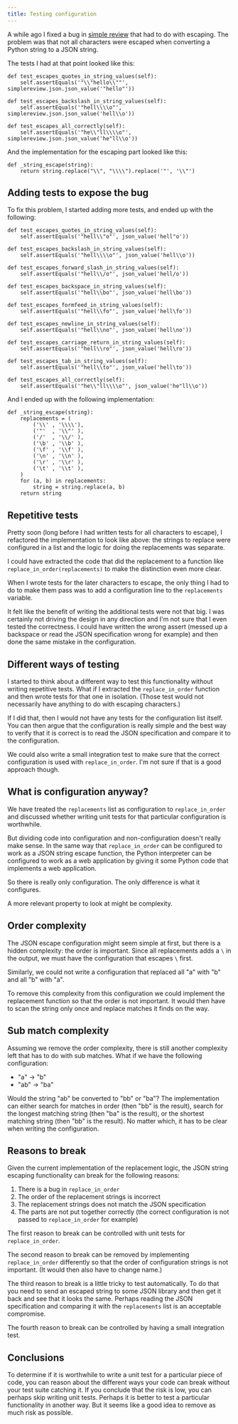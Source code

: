 ```yaml
---
title: Testing configuration
---
```

A while ago I fixed a bug in [simple
review](https://github.com/rickardlindberg/simple-review) that had to do
with escaping. The problem was that not all characters were escaped when
converting a Python string to a JSON string.

The tests I had at that point looked like this:

``` {.python}
def test_escapes_quotes_in_string_values(self):
    self.assertEquals('"\\"hello\\""', simplereview.json.json_value('"hello"'))

def test_escapes_backslash_in_string_values(self):
    self.assertEquals('"hell\\\\o"', simplereview.json.json_value('hell\\o'))

def test_escapes_all_correctly(self):
    self.assertEquals('"he\\"ll\\\\o"', simplereview.json.json_value('he"ll\\o'))
```

And the implementation for the escaping part looked like this:

``` {.python}
def _string_escape(string):
    return string.replace("\\", "\\\\").replace('"', '\\"')
```

Adding tests to expose the bug
------------------------------

To fix this problem, I started adding more tests, and ended up with the
following:

``` {.python}
def test_escapes_quotes_in_string_values(self):
    self.assertEquals('"hell\\"o"', json_value('hell"o'))

def test_escapes_backslash_in_string_values(self):
    self.assertEquals('"hell\\\\o"', json_value('hell\\o'))

def test_escapes_forward_slash_in_string_values(self):
    self.assertEquals('"hell\\/o"', json_value('hell/o'))

def test_escapes_backspace_in_string_values(self):
    self.assertEquals('"hell\\bo"', json_value('hell\bo'))

def test_escapes_formfeed_in_string_values(self):
    self.assertEquals('"hell\\fo"', json_value('hell\fo'))

def test_escapes_newline_in_string_values(self):
    self.assertEquals('"hell\\no"', json_value('hell\no'))

def test_escapes_carriage_return_in_string_values(self):
    self.assertEquals('"hell\\ro"', json_value('hell\ro'))

def test_escapes_tab_in_string_values(self):
    self.assertEquals('"hell\\to"', json_value('hell\to'))

def test_escapes_all_correctly(self):
    self.assertEquals('"he\\"ll\\\\o"', json_value('he"ll\\o'))
```

And I ended up with the following implementation:

``` {.python}
def _string_escape(string):
    replacements = (
        ('\\' , '\\\\'),
        ('"'  , '\\"' ),
        ('/'  , '\\/' ),
        ('\b' , '\\b' ),
        ('\f' , '\\f' ),
        ('\n' , '\\n' ),
        ('\r' , '\\r' ),
        ('\t' , '\\t' ),
    )
    for (a, b) in replacements:
        string = string.replace(a, b)
    return string
```

Repetitive tests
----------------

Pretty soon (long before I had written tests for all characters to
escape), I refactored the implementation to look like above: the strings
to replace were configured in a list and the logic for doing the
replacements was separate.

I could have extracted the code that did the replacement to a function
like `replace_in_order(replacements)` to make the distinction even more
clear.

When I wrote tests for the later characters to escape, the only thing I
had to do to make them pass was to add a configuration line to the
`replacements` variable.

It felt like the benefit of writing the additional tests were not that
big. I was certainly not driving the design in any direction and I'm not
sure that I even tested the correctness. I could have written the wrong
assert (messed up a backspace or read the JSON specification wrong for
example) and then done the same mistake in the configuration.

Different ways of testing
-------------------------

I started to think about a different way to test this functionality
without writing repetitive tests. What if I extracted the
`replace_in_order` function and then wrote tests for that one in
isolation. (Those test would not necessarily have anything to do with
escaping characters.)

If I did that, then I would not have any tests for the configuration
list itself. You can then argue that the configuration is really simple
and the best way to verify that it is correct is to read the JSON
specification and compare it to the configuration.

We could also write a small integration test to make sure that the
correct configuration is used with `replace_in_order`. I'm not sure if
that is a good approach though.

What is configuration anyway?
-----------------------------

We have treated the `replacements` list as configuration to
`replace_in_order` and discussed whether writing unit tests for that
particular configuration is worthwhile.

But dividing code into configuration and non-configuration doesn't
really make sense. In the same way that `replace_in_order` can be
configured to work as a JSON string escape function, the Python
interpreter can be configured to work as a web application by giving it
some Python code that implements a web application.

So there is really only configuration. The only difference is what it
configures.

A more relevant property to look at might be complexity.

Order complexity
----------------

The JSON escape configuration might seem simple at first, but there is a
hidden complexity: the order is important. Since all replacements adds a
`\` in the output, we must have the configuration that escapes `\`
first.

Similarly, we could not write a configuration that replaced all "a" with
"b" and all "b" with "a".

To remove this complexity from this configuration we could implement the
replacement function so that the order is not important. It would then
have to scan the string only once and replace matches it finds on the
way.

Sub match complexity
--------------------

Assuming we remove the order complexity, there is still another
complexity left that has to do with sub matches. What if we have the
following configuration:

-   "a" -\> "b"
-   "ab" -\> "ba"

Would the string "ab" be converted to "bb" or "ba"? The implementation
can either search for matches in order (then "bb" is the result), search
for the longest matching string (then "ba" is the result), or the
shortest matching string (then "bb" is the result). No matter which, it
has to be clear when writing the configuration.

Reasons to break
----------------

Given the current implementation of the replacement logic, the JSON
string escaping functionality can break for the following reasons:

1.  There is a bug in `replace_in_order`
2.  The order of the replacement strings is incorrect
3.  The replacement strings does not match the JSON specification
4.  The parts are not put together correctly (the correct configuration
    is not passed to `replace_in_order` for example)

The first reason to break can be controlled with unit tests for
`replace_in_order`.

The second reason to break can be removed by implementing
`replace_in_order` differently so that the order of configuration
strings is not important. (It would then also have to change name.)

The third reason to break is a little tricky to test automatically. To
do that you need to send an escaped string to some JSON library and then
get it back and see that it looks the same. Perhaps reading the JSON
specification and comparing it with the `replacements` list is an
acceptable compromise.

The fourth reason to break can be controlled by having a small
integration test.

Conclusions
-----------

To determine if it is worthwhile to write a unit test for a particular
piece of code, you can reason about the different ways your code can
break without your test suite catching it. If you conclude that the risk
is low, you can perhaps skip writing unit tests. Perhaps it is better to
test a particular functionality in another way. But it seems like a good
idea to remove as much risk as possible.
